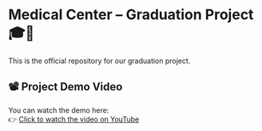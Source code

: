 # Medical Center – Graduation Project 🎓🏥

This is the official repository for our graduation project.

## 📽️ Project Demo Video

You can watch the demo here:  
👉 [Click to watch the video on YouTube](https://youtu.be/zAHGnwwKzg4)
